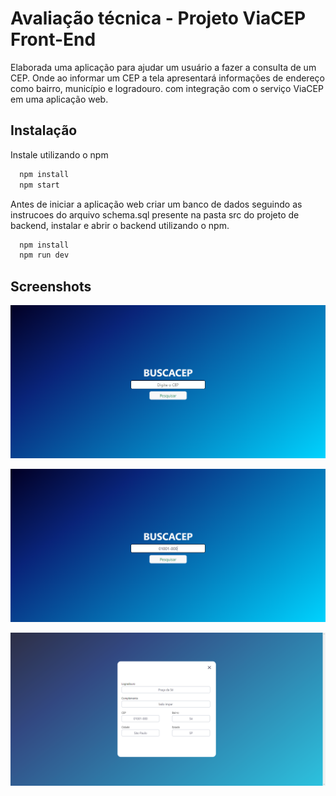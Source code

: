 # Avaliação técnica - Projeto ViaCEP Front-End

Elaborada uma aplicação para ajudar um usuário a fazer a consulta de um CEP. Onde ao informar um CEP a tela apresentará informações de endereço como bairro, município e logradouro. com integração com o serviço ViaCEP em uma aplicação web.



## Instalação

Instale utilizando o npm

```bash
  npm install 
  npm start
```
 Antes de iniciar a aplicação web criar um banco de dados seguindo as instrucoes do arquivo schema.sql presente na pasta src do projeto de backend, instalar e abrir o backend utilizando o npm.

```bash
  npm install
  npm run dev
```
    
## Screenshots

![App Screenshot](/src/assets/tela1.png)

![App Screenshot](/src/assets/tela2.png)

![App Screenshot](/src/assets/tela3.png)